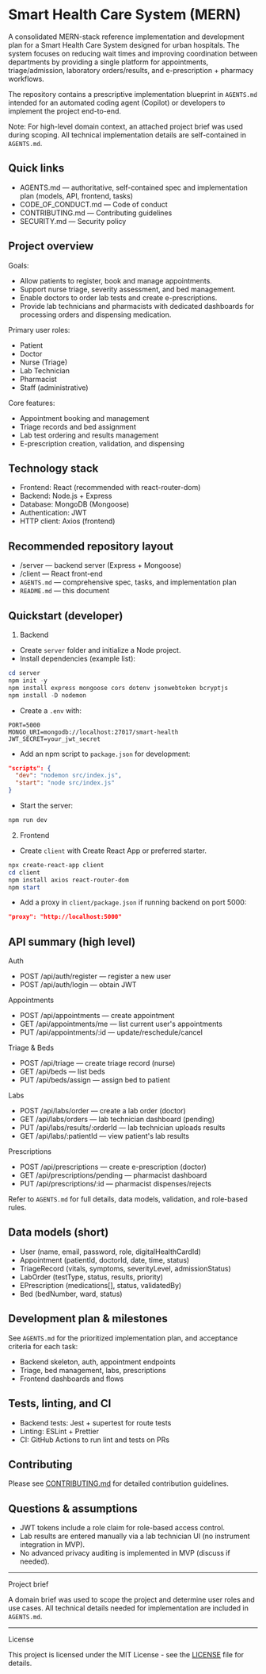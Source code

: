 # Smart Health Care System (MERN)

A consolidated MERN-stack reference implementation and development plan for a Smart Health Care System designed for urban hospitals. The system focuses on reducing wait times and improving coordination between departments by providing a single platform for appointments, triage/admission, laboratory orders/results, and e-prescription + pharmacy workflows.

The repository contains a prescriptive implementation blueprint in `AGENTS.md` intended for an automated coding agent (Copilot) or developers to implement the project end-to-end.

Note: For high-level domain context, an attached project brief was used during scoping. All technical implementation details are self-contained in `AGENTS.md`.

## Quick links
- AGENTS.md — authoritative, self-contained spec and implementation plan (models, API, frontend, tasks)
- CODE_OF_CONDUCT.md — Code of conduct
- CONTRIBUTING.md — Contributing guidelines
- SECURITY.md — Security policy

## Project overview

Goals:
- Allow patients to register, book and manage appointments.
- Support nurse triage, severity assessment, and bed management.
- Enable doctors to order lab tests and create e-prescriptions.
- Provide lab technicians and pharmacists with dedicated dashboards for processing orders and dispensing medication.

Primary user roles:
- Patient
- Doctor
- Nurse (Triage)
- Lab Technician
- Pharmacist
- Staff (administrative)

Core features:
- Appointment booking and management
- Triage records and bed assignment
- Lab test ordering and results management
- E-prescription creation, validation, and dispensing

## Technology stack
- Frontend: React (recommended with react-router-dom)
- Backend: Node.js + Express
- Database: MongoDB (Mongoose)
- Authentication: JWT
- HTTP client: Axios (frontend)

## Recommended repository layout
- /server — backend server (Express + Mongoose)
- /client — React front-end
- `AGENTS.md` — comprehensive spec, tasks, and implementation plan
- `README.md` — this document

## Quickstart (developer)

1. Backend

- Create `server` folder and initialize a Node project.
- Install dependencies (example list):

```powershell
cd server
npm init -y
npm install express mongoose cors dotenv jsonwebtoken bcryptjs
npm install -D nodemon
```

- Create a `.env` with:

```text
PORT=5000
MONGO_URI=mongodb://localhost:27017/smart-health
JWT_SECRET=your_jwt_secret
```

- Add an npm script to `package.json` for development:

```json
"scripts": {
  "dev": "nodemon src/index.js",
  "start": "node src/index.js"
}
```

- Start the server:

```powershell
npm run dev
```

2. Frontend

- Create `client` with Create React App or preferred starter.

```powershell
npx create-react-app client
cd client
npm install axios react-router-dom
npm start
```

- Add a proxy in `client/package.json` if running backend on port 5000:

```json
"proxy": "http://localhost:5000"
```

## API summary (high level)

Auth
- POST /api/auth/register — register a new user
- POST /api/auth/login — obtain JWT

Appointments
- POST /api/appointments — create appointment
- GET /api/appointments/me — list current user's appointments
- PUT /api/appointments/:id — update/reschedule/cancel

Triage & Beds
- POST /api/triage — create triage record (nurse)
- GET /api/beds — list beds
- PUT /api/beds/assign — assign bed to patient

Labs
- POST /api/labs/order — create a lab order (doctor)
- GET /api/labs/orders — lab technician dashboard (pending)
- PUT /api/labs/results/:orderId — lab technician uploads results
- GET /api/labs/:patientId — view patient's lab results

Prescriptions
- POST /api/prescriptions — create e-prescription (doctor)
- GET /api/prescriptions/pending — pharmacist dashboard
- PUT /api/prescriptions/:id — pharmacist dispenses/rejects

Refer to `AGENTS.md` for full details, data models, validation, and role-based rules.

## Data models (short)
- User (name, email, password, role, digitalHealthCardId)
- Appointment (patientId, doctorId, date, time, status)
- TriageRecord (vitals, symptoms, severityLevel, admissionStatus)
- LabOrder (testType, status, results, priority)
- EPrescription (medications[], status, validatedBy)
- Bed (bedNumber, ward, status)

## Development plan & milestones
See `AGENTS.md` for the prioritized implementation plan, and acceptance criteria for each task:
- Backend skeleton, auth, appointment endpoints
- Triage, bed management, labs, prescriptions
- Frontend dashboards and flows

## Tests, linting, and CI
- Backend tests: Jest + supertest for route tests
- Linting: ESLint + Prettier
- CI: GitHub Actions to run lint and tests on PRs

## Contributing
Please see [CONTRIBUTING.md](CONTRIBUTING.md) for detailed contribution guidelines.

## Questions & assumptions
- JWT tokens include a role claim for role-based access control.
- Lab results are entered manually via a lab technician UI (no instrument integration in MVP).
- No advanced privacy auditing is implemented in MVP (discuss if needed).

---

Project brief

A domain brief was used to scope the project and determine user roles and use cases. All technical details needed for implementation are included in `AGENTS.md`.

---

License

This project is licensed under the MIT License - see the [LICENSE](LICENSE) file for details.